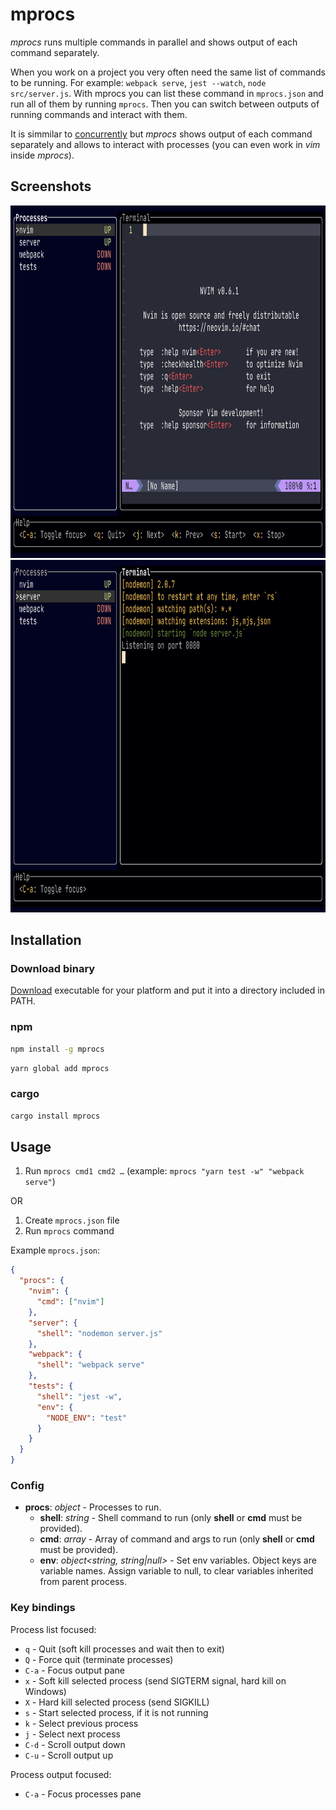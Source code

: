 # mprocs

_mprocs_ runs multiple commands in parallel and shows output of each command
separately.

When you work on a project you very often need the same list of commands to be
running. For example: `webpack serve`, `jest --watch`, `node src/server.js`.
With mprocs you can list these command in `mprocs.json` and run all of them by
running `mprocs`. Then you can switch between outputs of running commands and
interact with them.

It is simmilar to
[concurrently](https://github.com/open-cli-tools/concurrently) but _mprocs_
shows output of each command separately and allows to interact with processes
(you can even work in _vim_ inside _mprocs_).

## Screenshots

<img src="img/screenshot1.png" width="889" height="564" />
<img src="img/screenshot2.png" width="889" height="564" />

## Installation

### Download binary

[Download](https://github.com/pvolok/mprocs/releases) executable for your
platform and put it into a directory included in PATH.

### npm

```sh
npm install -g mprocs
```

```sh
yarn global add mprocs
```

### cargo

```sh
cargo install mprocs
```

## Usage

1. Run `mprocs cmd1 cmd2 …` (example: `mprocs "yarn test -w" "webpack serve"`)

OR

1. Create `mprocs.json` file
2. Run `mprocs` command

Example `mprocs.json`:

```json
{
  "procs": {
    "nvim": {
      "cmd": ["nvim"]
    },
    "server": {
      "shell": "nodemon server.js"
    },
    "webpack": {
      "shell": "webpack serve"
    },
    "tests": {
      "shell": "jest -w",
      "env": {
        "NODE_ENV": "test"
      }
    }
  }
}
```

### Config

- **procs**: _object_ - Processes to run.
  - **shell**: _string_ - Shell command to run (only **shell** or **cmd** must
    be provided).
  - **cmd**: _array<string>_ - Array of command and args to run (only **shell**
    or **cmd** must be provided).
  - **env**: _object<string, string|null>_ - Set env variables. Object keys are
    variable names. Assign variable to null, to clear variables inherited from
    parent process.

### Key bindings

Process list focused:

- `q` - Quit (soft kill processes and wait then to exit)
- `Q` - Force quit (terminate processes)
- `C-a` - Focus output pane
- `x` - Soft kill selected process (send SIGTERM signal, hard kill on Windows)
- `X` - Hard kill selected process (send SIGKILL)
- `s` - Start selected process, if it is not running
- `k` - Select previous process
- `j` - Select next process
- `C-d` - Scroll output down
- `C-u` - Scroll output up

Process output focused:

- `C-a` - Focus processes pane
